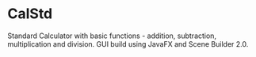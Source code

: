 # CalStd
Standard Calculator with basic functions - addition, subtraction, multiplication and division.
GUI build using JavaFX and Scene Builder 2.0.
